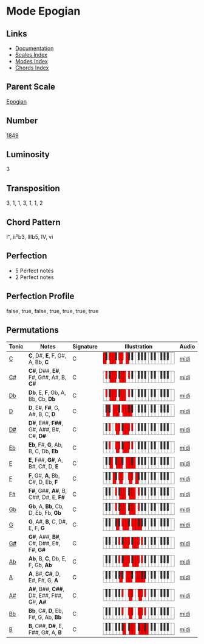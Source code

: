# Mode Epogian

## Links

- [Documentation](README.md)
- [Scales Index](Scales.md)
- [Modes Index](Modes.md)
- [Chords Index](Chords.md)

## Parent Scale

[Epogian](ScaleEpogian.md)

## Number

[1849](https://ianring.com/musictheory/scales/1849)

## Luminosity

3

## Transposition

3, 1, 1, 3, 1, 1, 2

## Chord Pattern

I⁺, ii⁰b3, IIIb5, IV, vi

## Perfection

- 5 Perfect notes
- 2 Perfect notes

## Perfection Profile

false, true, false, true, true, true, true

## Permutations

| Tonic | Notes | Signature | Illustration | Audio |
|-------|-------|-----------|--------------|-------|
| [C](ModeCNaturalEpogian.md) | **C**, D#, **E**, F, G#, A, Bb, **C** | C | ![CNaturalEpogian](ModeCNaturalEpogian.png) | [midi](https://github.com/edipermadi/music/blob/main/docs/ModeCNaturalEpogian.mid?raw=true) |
| [C#](ModeCSharpEpogian.md) | **C#**, D##, **E#**, F#, G##, A#, B, **C#** | C | ![CSharpEpogian](ModeCSharpEpogian.png) | [midi](https://github.com/edipermadi/music/blob/main/docs/ModeCSharpEpogian.mid?raw=true) |
| [Db](ModeDFlatEpogian.md) | **Db**, E, **F**, Gb, A, Bb, Cb, **Db** | C | ![DFlatEpogian](ModeDFlatEpogian.png) | [midi](https://github.com/edipermadi/music/blob/main/docs/ModeDFlatEpogian.mid?raw=true) |
| [D](ModeDNaturalEpogian.md) | **D**, E#, **F#**, G, A#, B, C, **D** | C | ![DNaturalEpogian](ModeDNaturalEpogian.png) | [midi](https://github.com/edipermadi/music/blob/main/docs/ModeDNaturalEpogian.mid?raw=true) |
| [D#](ModeDSharpEpogian.md) | **D#**, E##, **F##**, G#, A##, B#, C#, **D#** | C | ![DSharpEpogian](ModeDSharpEpogian.png) | [midi](https://github.com/edipermadi/music/blob/main/docs/ModeDSharpEpogian.mid?raw=true) |
| [Eb](ModeEFlatEpogian.md) | **Eb**, F#, **G**, Ab, B, C, Db, **Eb** | C | ![EFlatEpogian](ModeEFlatEpogian.png) | [midi](https://github.com/edipermadi/music/blob/main/docs/ModeEFlatEpogian.mid?raw=true) |
| [E](ModeENaturalEpogian.md) | **E**, F##, **G#**, A, B#, C#, D, **E** | C | ![ENaturalEpogian](ModeENaturalEpogian.png) | [midi](https://github.com/edipermadi/music/blob/main/docs/ModeENaturalEpogian.mid?raw=true) |
| [F](ModeFNaturalEpogian.md) | **F**, G#, **A**, Bb, C#, D, Eb, **F** | C | ![FNaturalEpogian](ModeFNaturalEpogian.png) | [midi](https://github.com/edipermadi/music/blob/main/docs/ModeFNaturalEpogian.mid?raw=true) |
| [F#](ModeFSharpEpogian.md) | **F#**, G##, **A#**, B, C##, D#, E, **F#** | C | ![FSharpEpogian](ModeFSharpEpogian.png) | [midi](https://github.com/edipermadi/music/blob/main/docs/ModeFSharpEpogian.mid?raw=true) |
| [Gb](ModeGFlatEpogian.md) | **Gb**, A, **Bb**, Cb, D, Eb, Fb, **Gb** | C | ![GFlatEpogian](ModeGFlatEpogian.png) | [midi](https://github.com/edipermadi/music/blob/main/docs/ModeGFlatEpogian.mid?raw=true) |
| [G](ModeGNaturalEpogian.md) | **G**, A#, **B**, C, D#, E, F, **G** | C | ![GNaturalEpogian](ModeGNaturalEpogian.png) | [midi](https://github.com/edipermadi/music/blob/main/docs/ModeGNaturalEpogian.mid?raw=true) |
| [G#](ModeGSharpEpogian.md) | **G#**, A##, **B#**, C#, D##, E#, F#, **G#** | C | ![GSharpEpogian](ModeGSharpEpogian.png) | [midi](https://github.com/edipermadi/music/blob/main/docs/ModeGSharpEpogian.mid?raw=true) |
| [Ab](ModeAFlatEpogian.md) | **Ab**, B, **C**, Db, E, F, Gb, **Ab** | C | ![AFlatEpogian](ModeAFlatEpogian.png) | [midi](https://github.com/edipermadi/music/blob/main/docs/ModeAFlatEpogian.mid?raw=true) |
| [A](ModeANaturalEpogian.md) | **A**, B#, **C#**, D, E#, F#, G, **A** | C | ![ANaturalEpogian](ModeANaturalEpogian.png) | [midi](https://github.com/edipermadi/music/blob/main/docs/ModeANaturalEpogian.mid?raw=true) |
| [A#](ModeASharpEpogian.md) | **A#**, B##, **C##**, D#, E##, F##, G#, **A#** | C | ![ASharpEpogian](ModeASharpEpogian.png) | [midi](https://github.com/edipermadi/music/blob/main/docs/ModeASharpEpogian.mid?raw=true) |
| [Bb](ModeBFlatEpogian.md) | **Bb**, C#, **D**, Eb, F#, G, Ab, **Bb** | C | ![BFlatEpogian](ModeBFlatEpogian.png) | [midi](https://github.com/edipermadi/music/blob/main/docs/ModeBFlatEpogian.mid?raw=true) |
| [B](ModeBNaturalEpogian.md) | **B**, C##, **D#**, E, F##, G#, A, **B** | C | ![BNaturalEpogian](ModeBNaturalEpogian.png) | [midi](https://github.com/edipermadi/music/blob/main/docs/ModeBNaturalEpogian.mid?raw=true) |
